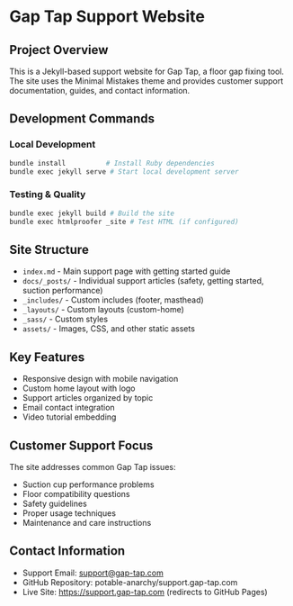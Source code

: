 # Gap Tap Support Website

## Project Overview
This is a Jekyll-based support website for Gap Tap, a floor gap fixing tool. The site uses the Minimal Mistakes theme and provides customer support documentation, guides, and contact information.

## Development Commands

### Local Development
```bash
bundle install          # Install Ruby dependencies
bundle exec jekyll serve # Start local development server
```

### Testing & Quality
```bash
bundle exec jekyll build # Build the site
bundle exec htmlproofer _site # Test HTML (if configured)
```

## Site Structure
- `index.md` - Main support page with getting started guide
- `docs/_posts/` - Individual support articles (safety, getting started, suction performance)
- `_includes/` - Custom includes (footer, masthead)
- `_layouts/` - Custom layouts (custom-home)
- `_sass/` - Custom styles
- `assets/` - Images, CSS, and other static assets

## Key Features
- Responsive design with mobile navigation
- Custom home layout with logo
- Support articles organized by topic
- Email contact integration
- Video tutorial embedding

## Customer Support Focus
The site addresses common Gap Tap issues:
- Suction cup performance problems
- Floor compatibility questions
- Safety guidelines
- Proper usage techniques
- Maintenance and care instructions

## Contact Information
- Support Email: support@gap-tap.com
- GitHub Repository: potable-anarchy/support.gap-tap.com
- Live Site: https://support.gap-tap.com (redirects to GitHub Pages)